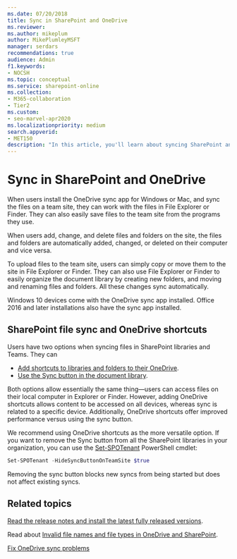 ```yaml
---
ms.date: 07/20/2018
title: Sync in SharePoint and OneDrive
ms.reviewer: 
ms.author: mikeplum
author: MikePlumleyMSFT
manager: serdars
recommendations: true
audience: Admin
f1.keywords:
- NOCSH
ms.topic: conceptual
ms.service: sharepoint-online
ms.collection: 
- M365-collaboration
- Tier2
ms.custom:
- seo-marvel-apr2020
ms.localizationpriority: medium
search.appverid:
- MET150
description: "In this article, you'll learn about syncing SharePoint and OneDrive files using the OneDrive sync app for Windows and Mac."
---
```


# Sync in SharePoint and OneDrive

When users install the OneDrive sync app for Windows or Mac, and sync the files on a team site, they can work with the files in File Explorer or Finder. They can also easily save files to the team site from the programs they use.

When users add, change, and delete files and folders on the site, the files and folders are automatically added, changed, or deleted on their computer and vice versa.

To upload files to the team site, users can simply copy or move them to the site in File Explorer or Finder. They can also use File Explorer or Finder to easily organize the document library by creating new folders, and moving and renaming files and folders. All these changes sync automatically.

Windows 10 devices come with the OneDrive sync app installed. Office 2016 and later installations also have the sync app installed.

## SharePoint file sync and OneDrive shortcuts

Users have two options when syncing files in SharePoint libraries and Teams. They can

- [Add shortcuts to libraries and folders to their OneDrive](https://support.microsoft.com/office/d66b1347-99b7-4470-9360-ffc048d35a33).
- [Use the Sync button in the document library](https://support.microsoft.com/office/6de9ede8-5b6e-4503-80b2-6190f3354a88).

Both options allow essentially the same thing—users can access files on their local computer in Explorer or Finder. However, adding OneDrive shortcuts allows content to be accessed on all devices, whereas sync is related to a specific device. Additionally, OneDrive shortcuts offer improved performance versus using the sync button.

We recommend using OneDrive shortcuts as the more versatile option. If you want to remove the Sync button from all the SharePoint libraries in your organization, you can use the [Set-SPOTenant](/powershell/module/sharepoint-online/set-spotenant) PowerShell cmdlet:

```PowerShell
Set-SPOTenant -HideSyncButtonOnTeamSite $true
```

Removing the sync button blocks new syncs from being started but does not affect existing syncs.

## Related topics

[Read the release notes and install the latest fully released versions](https://support.office.com/article/845dcf18-f921-435e-bf28-4e24b95e5fc0).

Read about [Invalid file names and file types in OneDrive and SharePoint](https://support.office.com/article/64883a5d-228e-48f5-b3d2-eb39e07630fa).

[Fix OneDrive sync problems](https://support.office.com/article/fix-onedrive-sync-problems-0899b115-05f7-45ec-95b2-e4cc8c4670b2)

